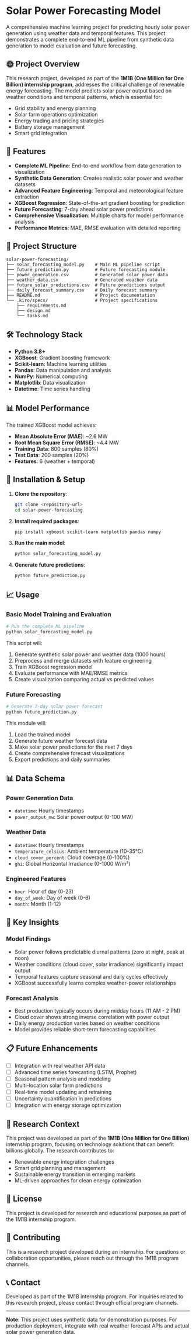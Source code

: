 # Solar Power Forecasting Model

A comprehensive machine learning project for predicting hourly solar power generation using weather data and temporal features. This project demonstrates a complete end-to-end ML pipeline from synthetic data generation to model evaluation and future forecasting.

## 🌞 Project Overview

This research project, developed as part of the **1M1B (One Million for One Billion) internship program**, addresses the critical challenge of renewable energy forecasting. The model predicts solar power output based on weather conditions and temporal patterns, which is essential for:

- Grid stability and energy planning
- Solar farm operations optimization
- Energy trading and pricing strategies
- Battery storage management
- Smart grid integration

## 🚀 Features

- **Complete ML Pipeline**: End-to-end workflow from data generation to visualization
- **Synthetic Data Generation**: Creates realistic solar power and weather datasets
- **Advanced Feature Engineering**: Temporal and meteorological feature extraction
- **XGBoost Regression**: State-of-the-art gradient boosting for prediction
- **Future Forecasting**: 7-day ahead solar power predictions
- **Comprehensive Visualization**: Multiple charts for model performance analysis
- **Performance Metrics**: MAE, RMSE evaluation with detailed reporting

## 📁 Project Structure

```
solar-power-forecasting/
├── solar_forecasting_model.py    # Main ML pipeline script
├── future_prediction.py          # Future forecasting module
├── power_generation.csv          # Generated solar power data
├── weather_data.csv              # Generated weather data
├── future_solar_predictions.csv  # Future predictions output
├── daily_forecast_summary.csv    # Daily forecast summary
├── README.md                     # Project documentation
└── .kiro/specs/                  # Project specifications
    ├── requirements.md
    ├── design.md
    └── tasks.md
```

## 🛠️ Technology Stack

- **Python 3.8+**
- **XGBoost**: Gradient boosting framework
- **Scikit-learn**: Machine learning utilities
- **Pandas**: Data manipulation and analysis
- **NumPy**: Numerical computing
- **Matplotlib**: Data visualization
- **Datetime**: Time series handling

## 📊 Model Performance

The trained XGBoost model achieves:
- **Mean Absolute Error (MAE)**: ~2.6 MW
- **Root Mean Square Error (RMSE)**: ~4.4 MW
- **Training Data**: 800 samples (80%)
- **Test Data**: 200 samples (20%)
- **Features**: 6 (weather + temporal)

## 🔧 Installation & Setup

1. **Clone the repository**:
   ```bash
   git clone <repository-url>
   cd solar-power-forecasting
   ```

2. **Install required packages**:
   ```bash
   pip install xgboost scikit-learn matplotlib pandas numpy
   ```

3. **Run the main model**:
   ```bash
   python solar_forecasting_model.py
   ```

4. **Generate future predictions**:
   ```bash
   python future_prediction.py
   ```

## 📈 Usage

### Basic Model Training and Evaluation

```python
# Run the complete ML pipeline
python solar_forecasting_model.py
```

This script will:
1. Generate synthetic solar power and weather data (1000 hours)
2. Preprocess and merge datasets with feature engineering
3. Train XGBoost regression model
4. Evaluate performance with MAE/RMSE metrics
5. Create visualization comparing actual vs predicted values

### Future Forecasting

```python
# Generate 7-day solar power forecast
python future_prediction.py
```

This module will:
1. Load the trained model
2. Generate future weather forecast data
3. Make solar power predictions for the next 7 days
4. Create comprehensive forecast visualizations
5. Export predictions and daily summaries

## 📊 Data Schema

### Power Generation Data
- `datetime`: Hourly timestamps
- `power_output_mw`: Solar power output (0-100 MW)

### Weather Data
- `datetime`: Hourly timestamps
- `temperature_celsius`: Ambient temperature (10-35°C)
- `cloud_cover_percent`: Cloud coverage (0-100%)
- `ghi`: Global Horizontal Irradiance (0-1000 W/m²)

### Engineered Features
- `hour`: Hour of day (0-23)
- `day_of_week`: Day of week (0-6)
- `month`: Month (1-12)

## 🎯 Key Insights

### Model Findings
- Solar power follows predictable diurnal patterns (zero at night, peak at noon)
- Weather conditions (cloud cover, solar irradiance) significantly impact output
- Temporal features capture seasonal and daily cycles effectively
- XGBoost successfully learns complex weather-power relationships

### Forecast Analysis
- Best production typically occurs during midday hours (11 AM - 2 PM)
- Cloud cover shows strong inverse correlation with power output
- Daily energy production varies based on weather conditions
- Model provides reliable short-term forecasting capabilities

## 📋 Future Enhancements

- [ ] Integration with real weather API data
- [ ] Advanced time series forecasting (LSTM, Prophet)
- [ ] Seasonal pattern analysis and modeling
- [ ] Multi-location solar farm predictions
- [ ] Real-time model updating and retraining
- [ ] Uncertainty quantification in predictions
- [ ] Integration with energy storage optimization

## 🔬 Research Context

This project was developed as part of the **1M1B (One Million for One Billion)** internship program, focusing on technology solutions that can benefit billions globally. The research contributes to:

- Renewable energy integration challenges
- Smart grid planning and management
- Sustainable energy transition in emerging markets
- ML-driven approaches for clean energy optimization

## 📝 License

This project is developed for research and educational purposes as part of the 1M1B internship program.

## 👥 Contributing

This is a research project developed during an internship. For questions or collaboration opportunities, please reach out through the 1M1B program channels.

## 📞 Contact

Developed as part of the 1M1B internship program.
For inquiries related to this research project, please contact through official program channels.

---

**Note**: This project uses synthetic data for demonstration purposes. For production deployment, integrate with real weather forecast APIs and actual solar power generation data.
